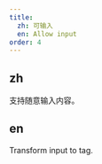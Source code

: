 ```yaml
---
title:
  zh: 可输入
  en: Allow input
order: 4
---
```

## zh

支持随意输入内容。

## en

Transform input to tag.
